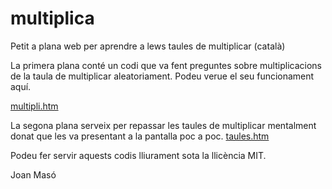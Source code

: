 # multiplica
Petit a plana web per aprendre a lews taules de multiplicar (català)

La primera plana conté un codi que va fent preguntes sobre multiplicacions de la taula de multiplicar aleatoriament. Podeu verue el seu funcionament aquí.

[multipli.htm](https://rawgit.com/joanma747/multiplica/master/multipli.htm)

La segona plana serveix per repassar les taules de multiplicar mentalment donat que les va presentant a la pantalla poc a poc.
[taules.htm](https://rawgit.com/joanma747/multiplica/master/taules.htm)

Podeu fer servir aquests codis lliurament sota la llicència MIT.

Joan Masó
